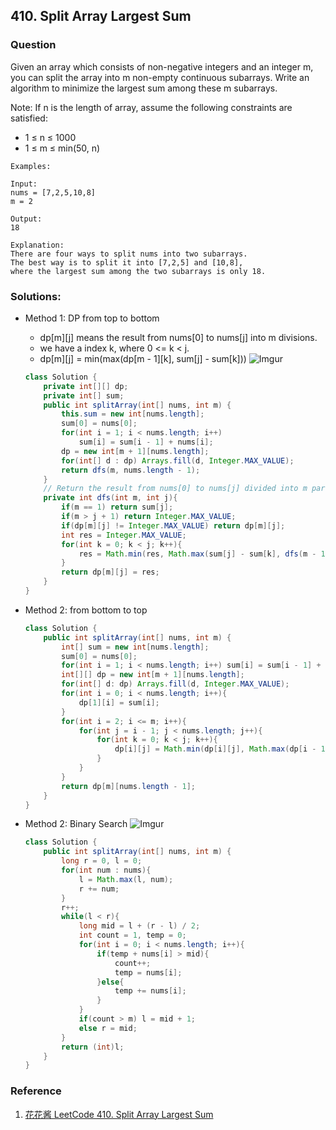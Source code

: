## 410. Split Array Largest Sum

### Question
Given an array which consists of non-negative integers and an integer m, you can split the array into m non-empty continuous subarrays. Write an algorithm to minimize the largest sum among these m subarrays.

Note:
If n is the length of array, assume the following constraints are satisfied:
* 1 ≤ n ≤ 1000
* 1 ≤ m ≤ min(50, n)

```
Examples:

Input:
nums = [7,2,5,10,8]
m = 2

Output:
18

Explanation:
There are four ways to split nums into two subarrays.
The best way is to split it into [7,2,5] and [10,8],
where the largest sum among the two subarrays is only 18.
```


### Solutions:
* Method 1: DP from top to bottom
    * dp[m][j] means the result from nums[0] to nums[j] into m divisions.
    * we have a index k, where 0 <= k < j.
    * dp[m][j] = min(max(dp[m - 1][k], sum[j] - sum[k]))
    ![Imgur](https://i.imgur.com/dETKFm1.png)
    ```Java
   class Solution {
        private int[][] dp;
        private int[] sum;
        public int splitArray(int[] nums, int m) {
            this.sum = new int[nums.length];
            sum[0] = nums[0];
            for(int i = 1; i < nums.length; i++)
                sum[i] = sum[i - 1] + nums[i];
            dp = new int[m + 1][nums.length];
            for(int[] d : dp) Arrays.fill(d, Integer.MAX_VALUE);
            return dfs(m, nums.length - 1);
        }
        // Return the result from nums[0] to nums[j] divided into m parts.
        private int dfs(int m, int j){
            if(m == 1) return sum[j];
            if(m > j + 1) return Integer.MAX_VALUE;
            if(dp[m][j] != Integer.MAX_VALUE) return dp[m][j];
            int res = Integer.MAX_VALUE;
            for(int k = 0; k < j; k++){
                res = Math.min(res, Math.max(sum[j] - sum[k], dfs(m - 1, k)));
            }
            return dp[m][j] = res;
        }
    }
    ```

* Method 2: from bottom to top
    ```Java
    class Solution {
        public int splitArray(int[] nums, int m) {
            int[] sum = new int[nums.length];
            sum[0] = nums[0];
            for(int i = 1; i < nums.length; i++) sum[i] = sum[i - 1] + nums[i];
            int[][] dp = new int[m + 1][nums.length];
            for(int[] d: dp) Arrays.fill(d, Integer.MAX_VALUE);
            for(int i = 0; i < nums.length; i++){
                dp[1][i] = sum[i];
            }
            for(int i = 2; i <= m; i++){
                for(int j = i - 1; j < nums.length; j++){
                    for(int k = 0; k < j; k++){
                        dp[i][j] = Math.min(dp[i][j], Math.max(dp[i - 1][k], sum[j] - sum[k]));
                    }                
                }
            }
            return dp[m][nums.length - 1];
        }
    }
    ```

* Method 2: Binary Search
    ![Imgur](https://i.imgur.com/SEpy5br.png)
    ```Java
    class Solution {
        public int splitArray(int[] nums, int m) {
            long r = 0, l = 0;
            for(int num : nums){
                l = Math.max(l, num);
                r += num;
            }
            r++;
            while(l < r){
                long mid = l + (r - l) / 2;
                int count = 1, temp = 0;
                for(int i = 0; i < nums.length; i++){
                    if(temp + nums[i] > mid){
                        count++;
                        temp = nums[i];
                    }else{
                        temp += nums[i];
                    }
                }
                if(count > m) l = mid + 1;
                else r = mid;
            }
            return (int)l;
        }
    }
    ```

### Reference
1. [花花酱 LeetCode 410. Split Array Largest Sum](http://zxi.mytechroad.com/blog/dynamic-programming/leetcode-410-split-array-largest-sum/)